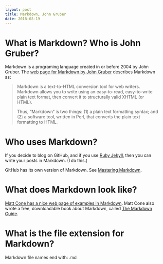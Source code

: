 ```yaml
---
layout: post
title: Markdown, John Gruber
date: 2018-08-19
---
```


# What is Markdown? Who is John Gruber?

Markdown is a programing language created in or before 2004 by John Gruber. The [web page for Markdown by John Gruber](https://daringfireball.net/projects/markdown/) describes Markdown as:

> Markdown is a text-to-HTML conversion tool for web writers. Markdown allows you to write using an easy-to-read, easy-to-write plain text format, then convert it to structurally valid XHTML (or HTML).
>
> Thus, “Markdown” is two things: (1) a plain text formatting syntax; and (2) a software tool, written in Perl, that converts the plain text formatting to HTML.

# Who uses Markdown?

If you decide to blog on GitHub, and if you use [Ruby Jekyll](https://jekyllrb.com/), then you can write your posts in Markdown. (I do this.)

GitHub has its own version of Markdown. See [Mastering Markdown](https://guides.github.com/features/mastering-markdown/).

# What does Markdown look like?

[Matt Cone has a nice web page of examples in Markdown](https://www.markdownguide.org/basic-syntax). Matt Cone also wrote a free, downloadable book about Markdown, called [The Markdown Guide](https://www.markdownguide.org/book).

# What is the file extension for Markdown?

Markdown file names end with: .md
